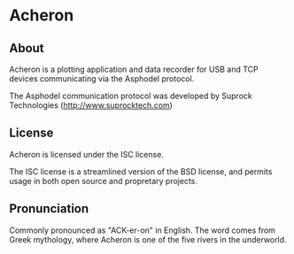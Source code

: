 # Acheron

## About
Acheron is a plotting application and data recorder for USB and TCP devices communicating via the Asphodel protocol.

The Asphodel communication protocol was developed by Suprock Technologies (http://www.suprocktech.com)

## License
Acheron is licensed under the ISC license.

The ISC license is a streamlined version of the BSD license, and permits usage in both open source and propretary projects.

## Pronunciation
Commonly pronounced as "ACK-er-on" in English. The word comes from Greek mythology, where Acheron is one of the five rivers in the underworld.
